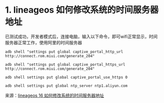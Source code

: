 # 1. lineageos 如何修改系统的时间服务器地址

已测试成功，开发者模式后，连接电脑，输入以下命令，即可wifi正常显示，时间服务器正常工作，使用阿里的时间服务器

```shell
adb shell "settings put global captive_portal_http_url http://connect.rom.miui.com/generate_204"
```

```shell
adb shell "settings put global captive_portal_https_url http://connect.rom.miui.com/generate_204"
```

```shell
adb shell settings put global captive_portal_use_https 0
```

```shell
adb shell settings put global ntp_server ntp1.aliyun.com
```

来源：[lineageos 16 如何修改系统的时间服务器地址](https://www.lineageos.org.cn/forum.php?mod=viewthread&tid=1123&page=1&authorid=9133)
